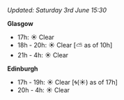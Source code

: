 *Updated: Saturday 3rd June 15:30*

**Glasgow**

* 17h: :sunny: Clear
* 18h - 20h: :sunny: Clear [:partly_sunny: as of 10h]
* 21h - 4h: :sunny: Clear

**Edinburgh**

* 17h - 19h: :sunny: Clear [:cyclone:(:sunny:) as of 17h]
* 20h - 4h: :sunny: Clear
